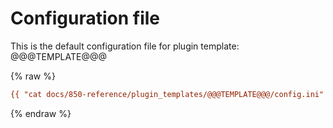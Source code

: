 # Configuration file

This is the default configuration file for plugin template: @@@TEMPLATE@@@

{% raw %}
```ini
{{ "cat docs/850-reference/plugin_templates/@@@TEMPLATE@@@/config.ini"|shell() }}
```
{% endraw %}
